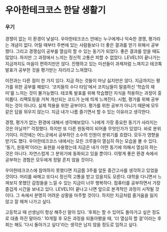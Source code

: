 # 우아한테크코스 한달 생활기

### 우기

경쟁이 없는 이 환경이 낯설다. 우아한테크코스 안에는 누구에게나 익숙한 경쟁, 평가라는 개념이 없다. 어릴 때부터 주변에 있는 사람들보다 더 좋은 결과를 얻기 위해서 공부했다. 그리고 경쟁심이 공부를 열심히 할 수 있는 동기가 되었다. 좋은 결과를 얻을 때도 많았다. 하지만 그 과정에서 느끼는 정신적 고통은 피할 수 없었다. LEVEL1이 끝나가는 지금까지도 마음이 편하지만은 않다. 진행하고 있는 미션들이 과제처럼 느껴지고 테코톡 발표가 공부한 것을 평가받는 자리라고 느껴졌다.


이전과는 다른 점이 한 가지 있다. 지금 하는 것들이 마냥 싫지만은 않다. 지금까지는 평가를 위한 공부를 해왔다. ‘코치들의 수다 타임’에서 코치님들이 말씀하신 ‘학습의 재미’를 느끼는 것이 불가능했다. 테코톡 발표를 위해 학습했던 지식을 적용하는 과정이 흥미롭다. 리팩토링을 거쳐 개선되는 코드가 눈에 띄게 느껴진다. 시험, 평가를 위해 공부하는 것이 아니다. 실제 적용을 위한 공부이다. 평가를 위한 공부가 아니기 때문에 모두 같은 답을 외우지 않는다. 지금 내가 나름 즐기면서 할 수 있는 이유라고 생각한다. 


경쟁, 평가가 없는 환경에 대해서 생각해보았다. ‘나에게 가장 중요한 동기가 사라지는 것은 아닐까?’ 걱정했다. 하지만 또 다른 원동력이 되어줄 무엇인가가 있었다. 바로 분위기이다. 이전에는 어느곳에서 공부하던 소수의 인원이 분위기를 흐렸다. 모두가 영향을 받기도 했다. 우아한테크코스 내에서는 모든 크루들이 열심히 하는 모습을 볼 수 있다. ‘동기, 원동력’이라는 표현을 사용했는데 지금은 내가 어떤 동기에 의해서 열심히 하는 것은 아니다. 자연스럽게 그 분위기에 동화되고 있을 뿐이다. 이렇게 좋은 환경 속에서 공부하는 경험은 모두에게 정말 흔치 않을 것이다.


우아한테크코스에 참여하지 못했다면 지금쯤 3주를 앞둔 중간고사를 생각하고 있었을 것이다. 머리를 싸매고 또다시 정신적 고통을 받고 있을지도 모른다. 대학을 다니면서 느껴보지 못했던 감정들을 느낄 수 있는 지금이 너무 행복하다. 컴퓨터를 공부하면서 가장 즐겁게 시간을 보내고 있다. LEVEL1이 끝나고 나면 앞으로 본격적인 과정이 시작될 것이다. 그 속에서 분명히 어려운 상황을 마주할 것이다. 하지만 지금처럼 즐거움을 잃지 않고 잘 헤쳐 나가고 싶다.


고등학교 때 선생님이 항상 해주신 말이 있다. ‘후회는 할 수 있어도 돌아가고 싶은 정도로 대충 하진 말아라.’ 10개월 후 모든 과정을 되돌아봤을 때, '더 열심히 할 걸'이라는 후회는 해도 '다시 돌아가고 싶다'라는 생각은 남지 않을 정도로 임하고 싶다.
